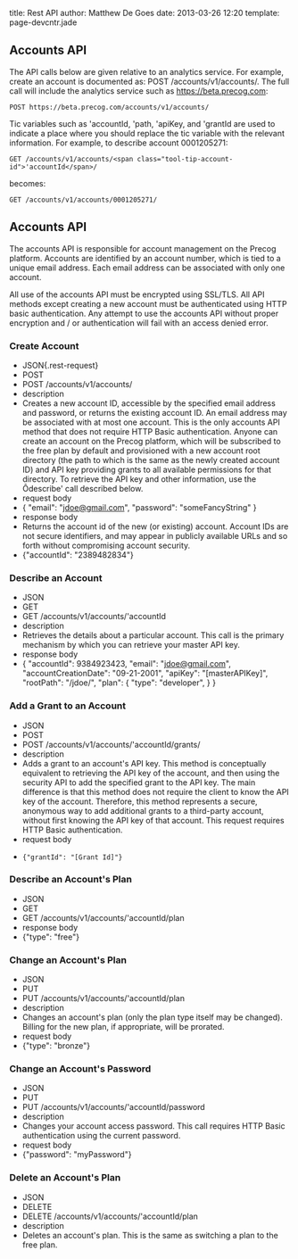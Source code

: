 title: Rest API
author: Matthew De Goes
date: 2013-03-26 12:20
template: page-devcntr.jade

## Accounts API

The API calls below are given relative to an analytics service. For example, create an account is documented as: POST /accounts/v1/accounts/. The full call will include the analytics service such as https://beta.precog.com:

    POST https://beta.precog.com/accounts/v1/accounts/

Tic variables such as <span class="tool-tip-account-id">'accountId</span>, <span class="tool-tip-path">'path</span>, <span class="tool-tip-apikey tool-tip-apikey">'apiKey</span>, and <span class="tool-tip-grant-id">'grantId</span> are used to indicate a place where you should replace the tic variable with the relevant information. For example, to describe account 0001205271:

    GET /accounts/v1/accounts/<span class="tool-tip-account-id">'accountId</span>/

becomes:

    GET /accounts/v1/accounts/0001205271/

## Accounts API

The accounts API is responsible for account management on the Precog platform. Accounts are identified by an account number, which is tied to a unique email address. Each email address can be associated with only one account.

All use of the accounts API must be encrypted using SSL/TLS. All API methods except creating a new account must be authenticated using HTTP basic authentication. Any attempt to use the accounts API without proper encryption and / or authentication will fail with an access denied error.

### Create Account

  * JSON{.rest-request}
  * POST
  * POST /accounts/v1/accounts/
  * description
  * Creates a new account ID, accessible by the specified email address and password, or returns the existing account ID. An email address may be associated with at most one account. This is the only accounts API method that does not require HTTP Basic authentication. Anyone can create an account on the Precog platform, which will be subscribed to the free plan by default and provisioned with a new account root directory (the path to which is the same as the newly created account ID) and API key providing grants to all available permissions for that directory. To retrieve the API key and other information, use the &Ocirc;describe' call described below.
  * request body
  *    {
    "email": "jdoe@gmail.com",
    "password": "someFancyString"
    }
  * response body
  * Returns the account id of the new (or existing) account. Account IDs are not secure identifiers, and may appear in publicly available URLs and so forth without compromising account security.
  *    {"accountId": "2389482834"}  

### Describe an Account

  * JSON
  * GET
  * GET /accounts/v1/accounts/<span class="tool-tip-account-id">'accountId</span>
  * description
  * Retrieves the details about a particular account. This call is the primary mechanism by which you can retrieve your master API key.
  * response body
  *    {
    "accountId": 9384923423,
    "email": "jdoe@gmail.com",
    "accountCreationDate": "09-21-2001",
    "apiKey": "[masterAPIKey]",
    "rootPath": "/jdoe/",
    "plan": {
    "type": "developer",
    }
    }

### Add a Grant to an Account

  * JSON
  * POST
  * POST /accounts/v1/accounts/<span class="tool-tip-account-id">'accountId</span>/grants/
  * description
  * Adds a grant to an account's API key. This method is conceptually equivalent to retrieving the API key of the account, and then using the security API to add the specified grant to the API key. The main difference is that this method does not require the client to know the API key of the account. Therefore, this method represents a secure, anonymous way to add additional grants to a third-party account, without first knowing the API key of that account. This request requires HTTP Basic authentication.
  * request body
  *     {"grantId": "[Grant Id]"}
  
### Describe an Account's Plan

  * JSON
  * GET
  * GET /accounts/v1/accounts/<span class="tool-tip-account-id">'accountId</span>/plan
  * response body
  *    {"type": "free"}

### Change an Account's Plan

  * JSON
  * PUT
  * PUT /accounts/v1/accounts/<span class="tool-tip-account-id">'accountId</span>/plan
  * description
  * Changes an account's plan (only the plan type itself may be changed). Billing for the new plan, if appropriate, will be prorated.
  * request body
  *    {"type": "bronze"}

### Change an Account's Password

  * JSON
  * PUT
  * PUT /accounts/v1/accounts/<span class="tool-tip-account-id">'accountId</span>/password
  * description
  * Changes your account access password. This call requires HTTP Basic authentication using the current password.
  * request body
  *    {"password": "myPassword"}

### Delete an Account's Plan

  * JSON
  * DELETE
  * DELETE /accounts/v1/accounts/<span class="tool-tip-account-id">'accountId</span>/plan
  * description
  * Deletes an account's plan. This is the same as switching a plan to the free plan.